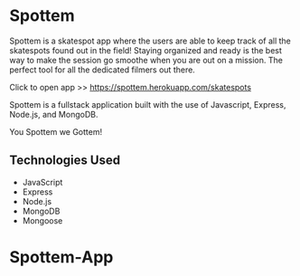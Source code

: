 <h1>Spottem</h1>

<p>Spottem is a skatespot app where the users are able to keep track of all the skatespots found out in the field! Staying organized and ready is the best way to make the session go smoothe when you are out on a mission. The perfect tool for all the dedicated filmers out there.</p> 

Click to open app >> https://spottem.herokuapp.com/skatespots

<p>Spottem is a fullstack application built with the use of Javascript, Express, Node.js, and MongoDB.</p>

<p>You Spottem we Gottem!</p>

<h2>Technologies Used</h2>
    <ul>
        <li>JavaScript</li>
        <li>Express</li>
        <li>Node.js</li>
        <li>MongoDB</li>
        <li>Mongoose</li>
    </ul>


# Spottem-App
